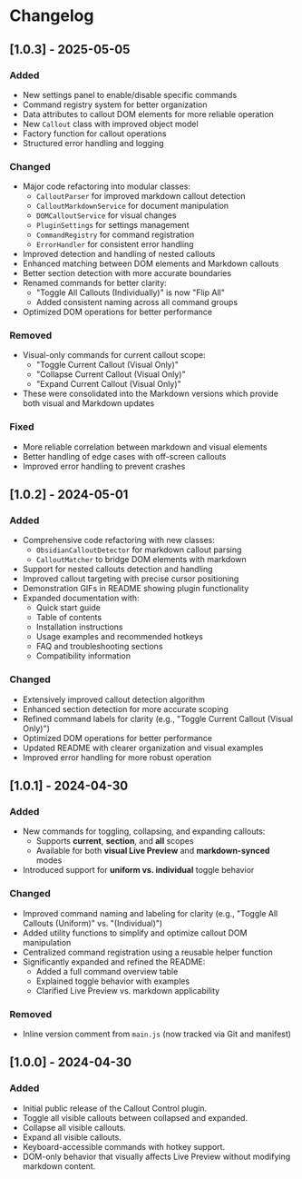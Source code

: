 # Changelog

## [1.0.3] - 2025-05-05

### Added
- New settings panel to enable/disable specific commands
- Command registry system for better organization
- Data attributes to callout DOM elements for more reliable operation
- New `Callout` class with improved object model
- Factory function for callout operations
- Structured error handling and logging

### Changed
- Major code refactoring into modular classes:
  - `CalloutParser` for improved markdown callout detection
  - `CalloutMarkdownService` for document manipulation
  - `DOMCalloutService` for visual changes
  - `PluginSettings` for settings management
  - `CommandRegistry` for command registration
  - `ErrorHandler` for consistent error handling
- Improved detection and handling of nested callouts
- Enhanced matching between DOM elements and Markdown callouts 
- Better section detection with more accurate boundaries
- Renamed commands for better clarity:
  - "Toggle All Callouts (Individually)" is now "Flip All"
  - Added consistent naming across all command groups
- Optimized DOM operations for better performance

### Removed
- Visual-only commands for current callout scope:
  - "Toggle Current Callout (Visual Only)"
  - "Collapse Current Callout (Visual Only)" 
  - "Expand Current Callout (Visual Only)"
- These were consolidated into the Markdown versions which provide both visual and Markdown updates

### Fixed
- More reliable correlation between markdown and visual elements
- Better handling of edge cases with off-screen callouts
- Improved error handling to prevent crashes

## [1.0.2] - 2024-05-01

### Added
- Comprehensive code refactoring with new classes:
  - `ObsidianCalloutDetector` for markdown callout parsing
  - `CalloutMatcher` to bridge DOM elements with markdown
- Support for nested callouts detection and handling
- Improved callout targeting with precise cursor positioning
- Demonstration GIFs in README showing plugin functionality
- Expanded documentation with:
  - Quick start guide
  - Table of contents
  - Installation instructions
  - Usage examples and recommended hotkeys
  - FAQ and troubleshooting sections
  - Compatibility information

### Changed
- Extensively improved callout detection algorithm
- Enhanced section detection for more accurate scoping
- Refined command labels for clarity (e.g., "Toggle Current Callout (Visual Only)")
- Optimized DOM operations for better performance
- Updated README with clearer organization and visual examples
- Improved error handling for more robust operation

## [1.0.1] - 2024-04-30

### Added
- New commands for toggling, collapsing, and expanding callouts:
  - Supports **current**, **section**, and **all** scopes
  - Available for both **visual Live Preview** and **markdown-synced** modes
- Introduced support for **uniform vs. individual** toggle behavior

### Changed
- Improved command naming and labeling for clarity (e.g., "Toggle All Callouts (Uniform)" vs. "(Individual)")
- Added utility functions to simplify and optimize callout DOM manipulation
- Centralized command registration using a reusable helper function
- Significantly expanded and refined the README:
  - Added a full command overview table
  - Explained toggle behavior with examples
  - Clarified Live Preview vs. markdown applicability

### Removed
- Inline version comment from `main.js` (now tracked via Git and manifest)

## [1.0.0] - 2024-04-30

### Added
- Initial public release of the Callout Control plugin.
- Toggle all visible callouts between collapsed and expanded.
- Collapse all visible callouts.
- Expand all visible callouts.
- Keyboard-accessible commands with hotkey support.
- DOM-only behavior that visually affects Live Preview without modifying markdown content.